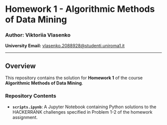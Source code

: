 # Homework 1 - Algorithmic Methods of Data Mining

### Author: Viktoriia Vlasenko  
**University Email:** [vlasenko.2088928@studenti.uniroma1.it](mailto:vlasenko.2088928@studenti.uniroma1.it)

---

## Overview
This repository contains the solution for **Homework 1** of the course **Algorithmic Methods of Data Mining**.

### Repository Contents
- **`scripts.ipynb`**: A Jupyter Notebook containing Python solutions to the HACKERRANK challenges specified in Problem 1-2 of the homework assignment.

